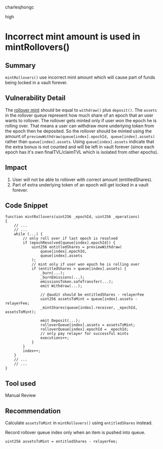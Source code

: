 charlesjhongc

high

# Incorrect mint amount is used in mintRollovers()

## Summary

`mintRollovers()` use incorrect mint amount which will cause part of funds being locked in a vault forever.

## Vulnerability Detail

The [rollover mint](https://github.com/sherlock-audit/2023-03-Y2K/blob/main/Earthquake/src/v2/Carousel/Carousel.sol#L361) should be equal to `withdraw()` plus `deposit()`. The `assets` in the rollover queue represent how much share of an epoch that an user wants to rollover. The rollover gets minted only if user won the epoch he is rolling over. That means a user can withdraw more underlying token from the epoch then he deposited. So the rollover should be minted using the amount of `previewWithdraw(queue[index].epochId, queue[index].assets)` rather than `queue[index].assets`. Using `queue[index].assets` indicate that the extra bonus is not counted and will be left in vault forever (since each epoch has it's own finalTVL/claimTVL which is isolated from other epochs).

## Impact

1. User will not be able to rollover with correct amount (entitledShares).
2. Part of extra underlying token of an epoch will get locked in a vault forever.

## Code Snippet

```solidity
function mintRollovers(uint256 _epochId, uint256 _operations)
{
    // ...
    // ...
    while (...) {
        // only roll over if last epoch is resolved
        if (epochResolved[queue[index].epochId]) {
            uint256 entitledShares = previewWithdraw(
                queue[index].epochId,
                queue[index].assets
            );
            // mint only if user won epoch he is rolling over
            if (entitledShares > queue[index].assets) {
                _burn(...);
                _burnEmissions(...);
                emissionsToken.safeTransfer(...);
                emit Withdraw(...);

                // @audit should be entitledShares - relayerFee
                uint256 assetsToMint = queue[index].assets - relayerFee;
                _mintShares(queue[index].receiver, _epochId, assetsToMint);

                emit Deposit(...);
                rolloverQueue[index].assets = assetsToMint;
                rolloverQueue[index].epochId = _epochId;
                // only pay relayer for successful mints
                executions++;
            }
        }
        index++;
    }
    // ...
    // ...
}
```

## Tool used

Manual Review

## Recommendation

Calculate `assetsToMint` in `mintRollovers()` using `entitledShares` instead.

Record rollover queue index only when an item is pushed into queue.
```solidity
uint256 assetsToMint = entitledShares - relayerFee;
```
